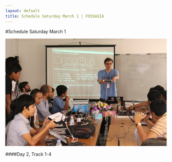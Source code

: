```yaml
---
layout: default
title: Schedule Saturday March 1 | FOSSASIA
---
```


#Schedule Saturday March 1

![Speaker 1](images/speaker1.jpg "Speaker 1")

####Day 2, Track 1-4

